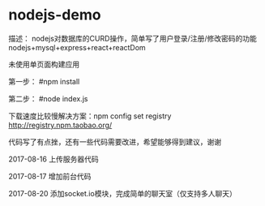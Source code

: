 # nodejs-demo
描述： 
nodejs对数据库的CURD操作，简单写了用户登录/注册/修改密码的功能
nodejs+mysql+express+react+reactDom

未使用单页面构建应用

第一步：
#npm install

第二步：
#node index.js

下载速度比较慢解决方案：npm config set registry http://registry.npm.taobao.org/

代码写了有点挫，还有一些代码需要改进，希望能够得到建议，谢谢

2017-08-16
上传服务器代码

2017-08-17
增加前台代码

2017-08-20
添加socket.io模块，完成简单的聊天室（仅支持多人聊天）